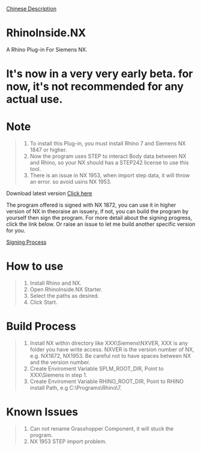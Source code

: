 [Chinese Description](https://github.com/zcstkhk/RhinoInside.NX/blob/master/README.md)

# RhinoInside.NX

A Rhino Plug-in For Siemens NX.

# It's now in a very very early beta. for now, it's not recommended for any actual use.

# Note
>1. To install this Plug-in, you must install Rhino 7 and Siemens NX 1847 or higher.
>2. Now the program uses STEP to interact Body data between NX and Rhino, so your NX should has a STEP242 license to use this tool.
>3. There is an issue in NX 1953, when import step data, it will throw an error. so avoid usins NX 1953.

Download latest version [Click here](https://github.com/zcstkhk/RhinoInside.NX/releases/)

The program offered is signed with NX 1872, you can use it in higher version of NX in theoraise an issuery, if not, you can build the program by yourself then sign the program. For more detail about the signing progress, click the link below. Or raise an issue to let me build another specific version for you.

[Signing Process](https://docs.plm.automation.siemens.com/tdoc/nx/1847/nx_api/#uid:signing_process)

# How to use
>1. Install Rhino and NX.
>2. Open RhinoInside.NX Starter.
>3. Select the paths as desired.
>4. Click Start.

# Build Process
>1. Install NX within directory like XXX\Siemens\NXVER, XXX is any folder you have write access. NXVER is the version number of NX, e.g. NX1872, NX1953. Be careful not to have spaces between NX and the version number.
>2. Create Enviroment Variable SPLM_ROOT_DIR, Point to XXX\Siemens in step 1.
>3. Create Enviroment Variable RHINO_ROOT_DIR, Point to RHINO install Path, e.g C:\Programs\Rhino\7.

# Known Issues
>1. Can not rename Grasshopper Component, it will stuck the program.
>2. NX 1953 STEP import problem.